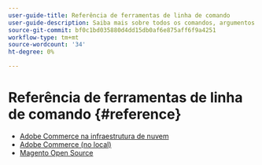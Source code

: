 ```yaml
---
user-guide-title: Referência de ferramentas de linha de comando
user-guide-description: Saiba mais sobre todos os comandos, argumentos e opções disponíveis para ferramentas de linha de comando Adobe Commerce e Magento Open Source.
source-git-commit: bf0c1bd035880d4dd15db0af6e875aff6f9a4251
workflow-type: tm+mt
source-wordcount: '34'
ht-degree: 0%

---
```



# Referência de ferramentas de linha de comando {#reference}

- [Adobe Commerce na infraestrutura de nuvem](commerce.md)
- [Adobe Commerce (no local)](commerce-on-premises.md)
- [Magento Open Source](magento-open-source.md)
